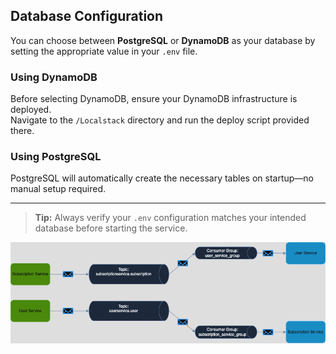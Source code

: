 ## Database Configuration

You can choose between **PostgreSQL** or **DynamoDB** as your database by setting the appropriate value in your `.env` file.

### Using DynamoDB

Before selecting DynamoDB, ensure your DynamoDB infrastructure is deployed.  
Navigate to the `/Localstack` directory and run the deploy script provided there.

### Using PostgreSQL

PostgreSQL will automatically create the necessary tables on startup—no manual setup required.

---

> **Tip:** Always verify your `.env` configuration matches your intended database before starting the service.

![Solution Design](images/Pubsub.png)